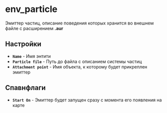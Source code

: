 ﻿# env_particle
Эмиттер частиц, описание поведения которых хранится во внешнем файле с расширением **.aur**

## Настройки
- **`Name`** - Имя энтити
- **`Particle file`** - Путь до файла с описанием системы частиц 
- **`Attachment point`** - Имя объекта, к которому будет прикреплен эмиттер

## Спавнфлаги
- **`Start On`** - Эмиттер будет запущен сразу с момента его появления на карте
